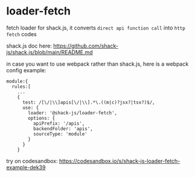 # loader-fetch

fetch loader for shack.js, it converts `direct api function call` into `http fetch` codes

shack.js doc here: https://github.com/shack-js/shack.js/blob/main/README.md

in case you want to use webpack rather than shack.js, here is a webpack config example:

```
module:{
  rules:[
    ...
    {
      test: /[\/|\\]apis[\/|\\].*\.((m|c)?jsx?|tsx?)$/,
      use: {
        loader: '@shack-js/loader-fetch',
        options: {
          apiPrefix: '/apis',
          backendFolder: 'apis',
          sourceType: 'module'
        }
      }
    }
```

try on codesandbox: https://codesandbox.io/s/shack-js-loader-fetch-example-dek39
